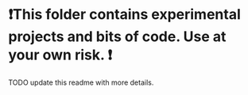 # ❗This folder contains experimental projects and bits of code. Use at your own risk. ❗
TODO update this readme with more details.
